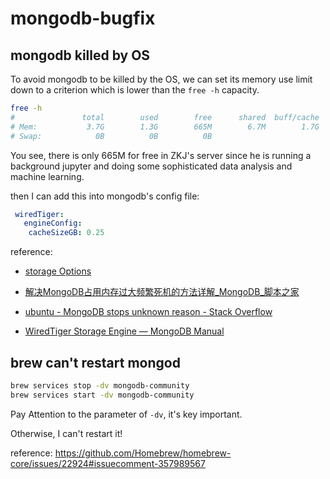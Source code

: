 # mongodb-bugfix

## mongodb killed by OS

To avoid mongodb to be killed by the OS, we can set its memory use limit down to a criterion which is lower than the `free -h` capacity.

```bash
free -h
#               total        used        free      shared  buff/cache   available
# Mem:           3.7G        1.3G        665M        6.7M        1.7G        2.1G
# Swap:            0B          0B          0B
```

You see, there is only 665M for free in ZKJ's server since he is running a background jupyter and doing some sophisticated data analysis and machine learning.


then I can add this into mongodb's config file:
```yaml /etc/mongodb.conf
 wiredTiger:
   engineConfig:
    cacheSizeGB: 0.25
```

reference:
- [storage Options](https://docs.mongodb.com/manual/reference/configuration-options/#:~:text=ldapUserCacheInvalidationInterval%3A%20%3Cint%3E-,storage%20options)


- [解决MongoDB占用内存过大频繁死机的方法详解_MongoDB_脚本之家](https://www.jb51.net/article/180230.htm)

- [ubuntu - MongoDB stops unknown reason - Stack Overflow](https://stackoverflow.com/questions/39994553/mongodb-stops-unknown-reason)

- [WiredTiger Storage Engine — MongoDB Manual](https://docs.mongodb.com/manual/core/wiredtiger/#wiredtiger-ram)


## brew can't restart mongod

```sh
brew services stop -dv mongodb-community
brew services start -dv mongodb-community
```

Pay Attention to the parameter of `-dv`, it's key important.

Otherwise, I can't restart it!

reference:
https://github.com/Homebrew/homebrew-core/issues/22924#issuecomment-357989567